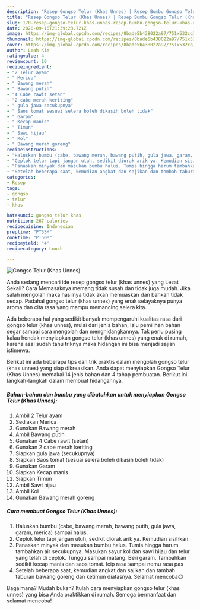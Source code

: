 ```yaml
---
description: "Resep Gongso Telur (Khas Unnes) | Resep Bumbu Gongso Telur (Khas Unnes) Yang Mudah Dan Praktis"
title: "Resep Gongso Telur (Khas Unnes) | Resep Bumbu Gongso Telur (Khas Unnes) Yang Mudah Dan Praktis"
slug: 170-resep-gongso-telur-khas-unnes-resep-bumbu-gongso-telur-khas-unnes-yang-mudah-dan-praktis
date: 2020-09-16T21:39:23.721Z
image: https://img-global.cpcdn.com/recipes/8bade5b438022a97/751x532cq70/gongso-telur-khas-unnes-foto-resep-utama.jpg
thumbnail: https://img-global.cpcdn.com/recipes/8bade5b438022a97/751x532cq70/gongso-telur-khas-unnes-foto-resep-utama.jpg
cover: https://img-global.cpcdn.com/recipes/8bade5b438022a97/751x532cq70/gongso-telur-khas-unnes-foto-resep-utama.jpg
author: Leah Kim
ratingvalue: 4
reviewcount: 10
recipeingredient:
- "2 Telur ayam"
- " Merica"
- " Bawang merah"
- " Bawang putih"
- "4 Cabe rawit setan"
- "2 cabe merah keriting"
- " gula jawa secukupnya"
- " Saos tomat sesuai selera boleh dikasih boleh tidak"
- " Garam"
- " Kecap manis"
- " Timun"
- " Sawi hijau"
- " Kol"
- " Bawang merah goreng"
recipeinstructions:
- "Haluskan bumbu (cabe, bawang merah, bawang putih, gula jawa, garam, merica) sampai halus."
- "Ceplok telur tapi jangan utuh, sedikit diorak arik ya. Kemudian sisihkan."
- "Panaskan minyak dan masukan bumbu halus. Tumis hingga harum tambahkan air secukupnya. Masukan sayur kol dan sawi hijau dan telur yang telah di ceplok. Tunggu sampai matang. Beri garam. Tambahkan sedikit kecap manis dan saos tomat. Icip rasa sampai nemu rasa pas"
- "Setelah beberapa saat, kemudian angkat dan sajikan dan tambah taburan bawang goreng dan ketimun diatasnya. Selamat mencoba😊"
categories:
- Resep
tags:
- gongso
- telur
- khas

katakunci: gongso telur khas 
nutrition: 267 calories
recipecuisine: Indonesian
preptime: "PT35M"
cooktime: "PT50M"
recipeyield: "4"
recipecategory: Lunch

---
```



![Gongso Telur (Khas Unnes)](https://img-global.cpcdn.com/recipes/8bade5b438022a97/751x532cq70/gongso-telur-khas-unnes-foto-resep-utama.jpg)

Anda sedang mencari ide resep gongso telur (khas unnes) yang Lezat Sekali? Cara Memasaknya memang tidak susah dan tidak juga mudah. Jika salah mengolah maka hasilnya tidak akan memuaskan dan bahkan tidak sedap. Padahal gongso telur (khas unnes) yang enak selayaknya punya aroma dan cita rasa yang mampu memancing selera kita.



Ada beberapa hal yang sedikit banyak mempengaruhi kualitas rasa dari gongso telur (khas unnes), mulai dari jenis bahan, lalu pemilihan bahan segar sampai cara mengolah dan menghidangkannya. Tak perlu pusing kalau hendak menyiapkan gongso telur (khas unnes) yang enak di rumah, karena asal sudah tahu triknya maka hidangan ini bisa menjadi sajian istimewa.


Berikut ini ada beberapa tips dan trik praktis dalam mengolah gongso telur (khas unnes) yang siap dikreasikan. Anda dapat menyiapkan Gongso Telur (Khas Unnes) memakai 14 jenis bahan dan 4 tahap pembuatan. Berikut ini langkah-langkah dalam membuat hidangannya.

<!--inarticleads1-->

##### Bahan-bahan dan bumbu yang dibutuhkan untuk menyiapkan Gongso Telur (Khas Unnes):

1. Ambil 2 Telur ayam
1. Sediakan  Merica
1. Gunakan  Bawang merah
1. Ambil  Bawang putih
1. Gunakan 4 Cabe rawit (setan)
1. Gunakan 2 cabe merah keriting
1. Siapkan  gula jawa (secukupnya)
1. Siapkan  Saos tomat (sesuai selera boleh dikasih boleh tidak)
1. Gunakan  Garam
1. Siapkan  Kecap manis
1. Siapkan  Timun
1. Ambil  Sawi hijau
1. Ambil  Kol
1. Gunakan  Bawang merah goreng




<!--inarticleads2-->

##### Cara membuat Gongso Telur (Khas Unnes):

1. Haluskan bumbu (cabe, bawang merah, bawang putih, gula jawa, garam, merica) sampai halus.
1. Ceplok telur tapi jangan utuh, sedikit diorak arik ya. Kemudian sisihkan.
1. Panaskan minyak dan masukan bumbu halus. Tumis hingga harum tambahkan air secukupnya. Masukan sayur kol dan sawi hijau dan telur yang telah di ceplok. Tunggu sampai matang. Beri garam. Tambahkan sedikit kecap manis dan saos tomat. Icip rasa sampai nemu rasa pas
1. Setelah beberapa saat, kemudian angkat dan sajikan dan tambah taburan bawang goreng dan ketimun diatasnya. Selamat mencoba😊




Bagaimana? Mudah bukan? Itulah cara menyiapkan gongso telur (khas unnes) yang bisa Anda praktikkan di rumah. Semoga bermanfaat dan selamat mencoba!
